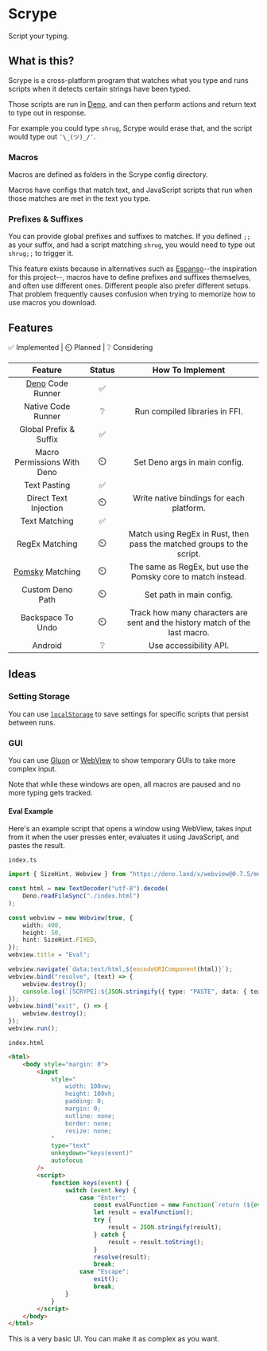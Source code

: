 # Scrype

Script your typing.

## What is this?

Scrype is a cross-platform program that watches what you type and runs scripts when it detects certain strings have been typed.

Those scripts are run in [Deno](https://github.com/denoland/deno), and can then perform actions and return text to type out in response.

For example you could type `shrug`, Scrype would erase that, and the script would type out `¯\_(ツ)_/¯`.

### Macros

Macros are defined as folders in the Scrype config directory.

Macros have configs that match text, and JavaScript scripts that run when those matches are met in the text you type.

### Prefixes & Suffixes

You can provide global prefixes and suffixes to matches. If you defined `;;` as your suffix, and had a script matching `shrug`, you would need to type out `shrug;;` to trigger it.

This feature exists because in alternatives such as [Espanso](https://github.com/espanso/espanso)--the inspiration for this project--, macros have to define prefixes and suffixes themselves, and often use different ones. Different people also prefer different setups. That problem frequently causes confusion when trying to memorize how to use macros you download.

## Features

✅ Implemented | ⏲️ Planned | ❔ Considering

| Feature | Status | How To Implement |
| :-: | :-: | :-: |
| [Deno](https://github.com/denoland/deno) Code Runner | ✅ |  |
| Native Code Runner | ❔ | Run compiled libraries in FFI. |
| Global Prefix & Suffix | ✅ |  |
| Macro Permissions With Deno | ⏲️ | Set Deno args in main config. |
| Text Pasting | ✅ |  |
| Direct Text Injection | ⏲️ | Write native bindings for each platform. |
| Text Matching | ✅ |  |
| RegEx Matching | ⏲️ | Match using RegEx in Rust, then pass the matched groups to the script. |
| [Pomsky](https://github.com/pomsky-lang/pomsky) Matching | ⏲️ | The same as RegEx, but use the Pomsky core to match instead. |
| Custom Deno Path | ⏲️ | Set path in main config. |
| Backspace To Undo | ⏲️ | Track how many characters are sent and the history match of the last macro. |
| Android | ❔ | Use accessibility API. |

## Ideas

### Setting Storage

You can use [`localStorage`](https://developer.mozilla.org/en-US/docs/Web/API/Window/localStorage#examples) to save settings for specific scripts that persist between runs.

### GUI

You can use [Gluon](https://github.com/gluon-framework/gluon) or [WebView](https://github.com/webview/webview_deno) to show temporary GUIs to take more complex input.

Note that while these windows are open, all macros are paused and no more typing gets tracked.

#### Eval Example

Here's an example script that opens a window using WebView, takes input from it when the user presses enter, evaluates it using JavaScript, and pastes the result.

`index.ts`
```ts
import { SizeHint, Webview } from "https://deno.land/x/webview@0.7.5/mod.ts";

const html = new TextDecoder("utf-8").decode(
	Deno.readFileSync("./index.html")
);

const webview = new Webview(true, {
	width: 400,
	height: 50,
	hint: SizeHint.FIXED,
});
webview.title = "Eval";

webview.navigate(`data:text/html,${encodeURIComponent(html)}`);
webview.bind("resolve", (text) => {
	webview.destroy();
	console.log(`[SCRYPE]:${JSON.stringify({ type: "PASTE", data: { text } })}`);
});
webview.bind("exit", () => {
	webview.destroy();
});
webview.run();
```
`index.html`
```html
<html>
	<body style="margin: 0">
		<input
			style="
				width: 100vw;
				height: 100vh;
				padding: 0;
				margin: 0;
				outline: none;
				border: none;
				resize: none;
			"
			type="text"
			onkeydown="keys(event)"
			autofocus
		/>
		<script>
			function keys(event) {
				switch (event.key) {
					case "Enter":
						const evalFunction = new Function(`return (${event.target.value})`);
						let result = evalFunction();
						try {
							result = JSON.stringify(result);
						} catch {
							result = result.toString();
						}
						resolve(result);
						break;
					case "Escape":
						exit();
						break;
				}
			}
		</script>
	</body>
</html>
```

This is a very basic UI. You can make it as complex as you want.
